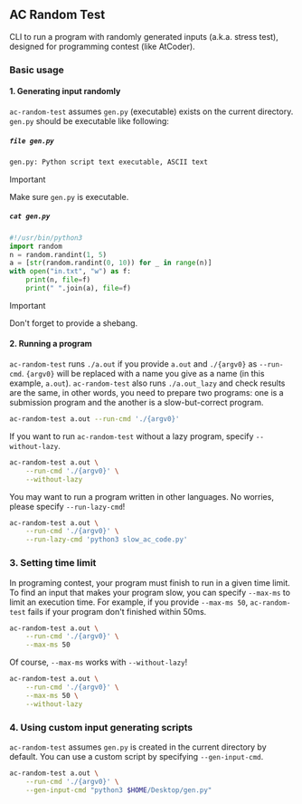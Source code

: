 ## AC Random Test

CLI to run a program with randomly generated inputs (a.k.a. stress test), designed for programming contest (like AtCoder).

### Basic usage

#### 1. Generating input randomly

`ac-random-test` assumes `gen.py` (executable) exists on the current directory.
`gen.py` should be executable like following:

##### `file gen.py`

```bash
gen.py: Python script text executable, ASCII text
```

> [!IMPORTANT]
> Make sure `gen.py` is executable.

##### `cat gen.py`

```python
#!/usr/bin/python3
import random
n = random.randint(1, 5)
a = [str(random.randint(0, 10)) for _ in range(n)]
with open("in.txt", "w") as f:
    print(n, file=f)
    print(" ".join(a), file=f)
```

> [!IMPORTANT]
> Don't forget to provide a shebang.

#### 2. Running a program

`ac-random-test` runs `./a.out` if you provide `a.out` and `./{argv0}` as `--run-cmd`.
`{argv0}` will be replaced with a name you give as a name (in this example, `a.out`).
`ac-random-test` also runs `./a.out_lazy` and check results are the same, in other words,
you need to prepare two programs: one is a submission program and the another is a
slow-but-correct program.

```bash
ac-random-test a.out --run-cmd './{argv0}'
```

If you want to run `ac-random-test` without a lazy program, specify `--without-lazy`.

```bash
ac-random-test a.out \
    --run-cmd './{argv0}' \
    --without-lazy
```

You may want to run a program written in other languages. No worries, please specify `--run-lazy-cmd`!

```bash
ac-random-test a.out \
    --run-cmd './{argv0}' \
    --run-lazy-cmd 'python3 slow_ac_code.py'
```

### 3. Setting time limit

In programing contest, your program must finish to run in a given time limit.
To find an input that makes your program slow, you can specify `--max-ms` to limit an execution time.
For example, if you provide `--max-ms 50`, `ac-random-test` fails if your program don't finished within 50ms.

```bash
ac-random-test a.out \
    --run-cmd './{argv0}' \
    --max-ms 50
```

Of course, `--max-ms` works with `--without-lazy`!

```bash
ac-random-test a.out \
    --run-cmd './{argv0}' \
    --max-ms 50 \
    --without-lazy
```

### 4. Using custom input generating scripts

`ac-random-test` assumes `gen.py` is created in the current directory by default.
You can use a custom script by specifying `--gen-input-cmd`.

```bash
ac-random-test a.out \
    --run-cmd './{argv0}' \
    --gen-input-cmd "python3 $HOME/Desktop/gen.py"
```
